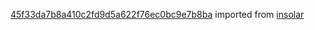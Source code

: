 [45f33da7b8a410c2fd9d5a622f76ec0bc9e7b8ba](https://github.com/insolar/insolar/commit/45f33da7b8a410c2fd9d5a622f76ec0bc9e7b8ba) imported from [insolar](https://github.com/insolar/insolar)
